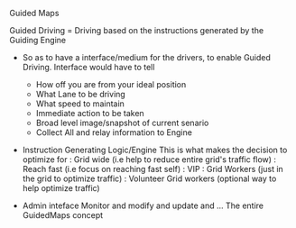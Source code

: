 Guided Maps

Guided Driving = Driving based on the instructions generated by the Guiding Engine

- So as to have a interface/medium for the drivers, to enable Guided Driving. Interface would have to tell
    - How off you are from your ideal position
    - What Lane to be driving 
    - What speed to maintain
    - Immediate action to be taken
    - Broad level image/snapshot of current senario
    + Collect All and relay information to Engine

- Instruction Generating Logic/Engine
This is what makes the decision to optimize for 
 : Grid wide (i.e help to reduce entire grid's traffic flow)
 : Reach fast (i.e focus on reaching fast self)
 : VIP
 : Grid Workers (just in the grid to optimize traffic)
 : Volunteer Grid workers (optional way to help optimize traffic)

- Admin inteface
 Monitor and modify and update and ...
 The entire GuidedMaps concept